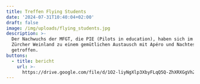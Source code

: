 ```yaml
---
title: Treffen Flying Students
date: '2024-07-31T10:40:04+02:00'
draft: false
image: /img/uploads/flying_students.jpg
description: >-
  Der Nachwuchs der MFGT, die PIE (Pilots in education), haben sich im Juli im
  Zürcher Weinland zu einem gemütlichen Austausch mit Apéro und Nachtessen
  getroffen.
buttons:
  - title: bericht
    url: >-
      https://drive.google.com/file/d/1O2-liyNgXlp3XbyFLqQ5Q-ZhXRXGgVhZ/view?usp=sharing
---
```


